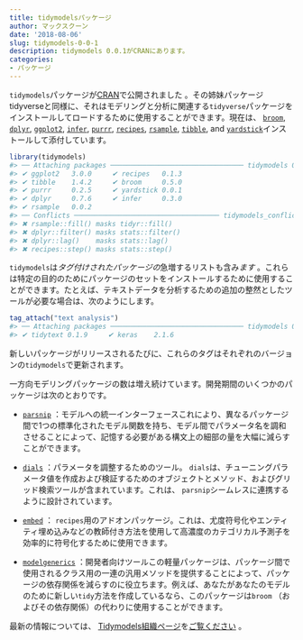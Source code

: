 ```yaml
---
title: tidymodelsパッケージ
author: マックスクーン
date: '2018-08-06'
slug: tidymodels-0-0-1
description: tidymodels 0.0.1がCRANにあります。
categories:
- パッケージ
---
```


`tidymodels`パッケージが[CRAN](http://cran.r-project.org/web/packages/tidymodels)で公開されました 。その姉妹パッケージtidyverseと同様に、それはモデリングと分析に関連する`tidyverse`パッケージをインストールしてロードするために使用することができます。現在は、 [`broom`](https://broom.tidyverse.org/), [`dplyr`](http://dplyr.tidyverse.org), [`ggplot2`](https://ggplot2.tidyverse.org/), [`infer`](http://infer.netlify.com/), [`purrr`](https://purrr.tidyverse.org/), [`recipes`](https://tidymodels.github.io/recipes/), [`rsample`](https://tidymodels.github.io/rsample/), [`tibble`](https://tibble.tidyverse.org/), and [`yardstick`](https://tidymodels.github.io/yardstick/)インストールして添付しています。

```r
library(tidymodels)
#> ── Attaching packages ───────────────────────────────── tidymodels 0.0.1 ──
#> ✔ ggplot2   3.0.0     ✔ recipes   0.1.3
#> ✔ tibble    1.4.2     ✔ broom     0.5.0
#> ✔ purrr     0.2.5     ✔ yardstick 0.0.1
#> ✔ dplyr     0.7.6     ✔ infer     0.3.0
#> ✔ rsample   0.0.2
#> ── Conflicts ──────────────────────────────────── tidymodels_conflicts() ──
#> ✖ rsample::fill() masks tidyr::fill()
#> ✖ dplyr::filter() masks stats::filter()
#> ✖ dplyr::lag()    masks stats::lag()
#> ✖ recipes::step() masks stats::step()
```

`tidymodels`は*タグ付けされたパッケージの*急増するリストも含み*ます* 。これらは特定の目的のためにパッケージのセットをインストールするために使用することができます。たとえば、テキストデータを分析するための追加の整然としたツールが必要な場合は、次のようにします。

```r
tag_attach("text analysis")
#> ── Attaching packages ───────────────────────────────── tidymodels 0.0.1 ──
#> ✔ tidytext 0.1.9     ✔ keras    2.1.6
```

新しいパッケージがリリースされるたびに、これらのタグはそれぞれのバージョンの`tidymodels`で更新されます。

一方向モデリングパッケージの数は増え続けています。開発期間のいくつかのパッケージは次のとおりです。

- [`parsnip`](https://topepo.github.io/parsnip) ：モデルへの統一インターフェースこれにより、異なるパッケージ間で1つの標準化されたモデル関数を持ち、モデル間でパラメータ名を調和させることによって、記憶する必要がある構文上の細部の量を大幅に減らすことができます。

- [`dials`](https://tidymodels.github.io/dials) ：パラメータを調整するためのツール。 `dials`は、チューニングパラメータ値を作成および検証するためのオブジェクトとメソッド、およびグリッド検索ツールが含まれています。これは、 `parsnip`シームレスに連携するように設計されています。

- [`embed`](https://topepo.github.io/embed) ： `recipes`用のアドオンパッケージ。これは、尤度符号化やエンティティ埋め込みなどの教師付き方法を使用して高濃度のカテゴリカル予測子を効率的に符号化するために使用できます。

- [`modelgenerics`](https://tidymodels.github.io/modelgenerics) ：開発者向けツールこの軽量パッケージは、パッケージ間で使用されるクラス用の一連の汎用メソッドを提供することによって、パッケージの依存関係を減らすのに役立ちます。例えば、あなたがあなたのモデルのために新しい`tidy`方法を作成しているなら、このパッケージは`broom` （およびその依存関係）の代わりに使用することができます。

最新の情報については、 [Tidymodels組織ページ](https://github.com/tidymodels)を[ご覧ください](https://github.com/tidymodels) 。
